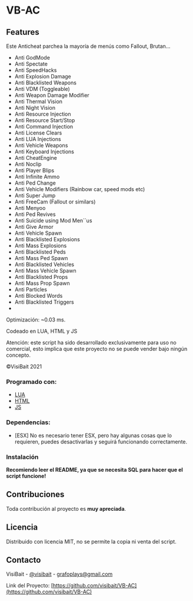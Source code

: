 # VB-AC

## Features
 Este Anticheat parchea la mayoría de menús como Fallout, Brutan...

- Anti GodMode
- Anti Spectate
- Anti SpeedHacks
- Anti Explosion Damage
- Anti Blacklisted Weapons
- Anti VDM (Toggleable)
- Anti Weapon Damage Modifier
- Anti Thermal Vision
- Anti Night Vision
- Anti Resource Injection
- Anti Resource Start/Stop
- Anti Command Injection
- Anti License Clears
- Anti LUA Injections
- Anti Vehicle Weapons
- Anti Keyboard Injections
- Anti CheatEngine 
- Anti Noclip
- Anti Player Blips
- Anti Infinite Ammo
- Anti Ped Change
- Anti Vehicle Modifiers (Rainbow car, speed mods etc)
- Anti Super Jump
- Anti FreeCam (Fallout or similars)
- Anti Menyoo
- Anti Ped Revives
- Anti Suicide using Mod Men´´us
- Anti Give Armor
- Anti Vehicle Spawn
- Anti Blacklisted Explosions
- Anti Mass Explosions
- Anti Blacklisted Peds
- Anti Mass Ped Spawn
- Anti Blacklisted Vehicles
- Anti Mass Vehicle Spawn
- Anti Blacklisted Props
- Anti Mass Prop Spawn
- Anti Particles
- Anti Blocked Words
- Anti Blacklisted Triggers
- 
Optimización: ~0.03 ms.

Codeado en LUA, HTML y JS

Atención: este script ha sido desarrollado exclusivamente para uso no comercial, esto implica que este proyecto no se puede vender bajo ningún concepto.

©VisiBait 2021

### Programado con:

* [LUA](https://www.lua.org/)
* [HTML](https://html.spec.whatwg.org/)
* [JS](https://developer.mozilla.org/es/docs/Web/JavaScript)

### Dependencias:

* [ESX] No es necesario tener ESX, pero hay algunas cosas que lo requieren, puedes desactivarlas y seguirá funcionando correctamente.

### Instalación

**Recomiendo leer el README, ya que se necesita SQL para hacer que el script funcione!**

## Contribuciones

Toda contribución al proyecto es **muy apreciada**.

## Licencia

Distribuido con licencia MIT, no se permite la copia ni venta del script.
 
## Contacto

VisiBait - [@visibait](https://twitter.com/visibait) - grafoplays@gmail.com

Link del Proyecto: [https://github.com/visibait/VB-AC](https://github.com/visibait/VB-AC)
